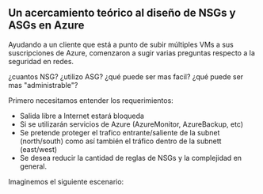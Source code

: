 ## Un acercamiento teórico al diseño de NSGs y ASGs en Azure

Ayudando a un cliente que está a punto de subir múltiples VMs a sus suscripciones de Azure, comenzaron a sugir varias preguntas respecto a la seguridad en redes.

¿cuantos NSG? ¿utilizo ASG? ¿qué puede ser mas facil? ¿qué puede ser mas "administrable"?

Primero necesitamos entender los requerimientos:

- Salida libre a Internet estará bloqueda
- Si se utilizarán servicios de Azure (AzureMonitor, AzureBackup, etc)
- Se pretende proteger el trafico entrante/saliente de la subnet (north/south) como así también el tráfico dentro de la subnett (east/west)
- Se desea reducir la cantidad de reglas de NSGs y la complejidad en general.

Imaginemos el siguiente escenario:

